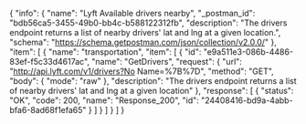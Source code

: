 {
  "info": {
    "name": "Lyft Available drivers nearby",
    "_postman_id": "bdb56ca5-3455-49b0-bb4c-b588122312fb",
    "description": "The drivers endpoint returns a list of nearby drivers' lat and lng at a given location.",
    "schema": "https://schema.getpostman.com/json/collection/v2.0.0/"
  },
  "item": [
    {
      "name": "transportation",
      "item": [
        {
          "id": "e9a511e3-086b-4486-83ef-f5c33d4617ac",
          "name": "GetDrivers",
          "request": {
            "url": "http://api.lyft.com/v1/drivers?No Name=%7B%7D",
            "method": "GET",
            "body": {
              "mode": "raw"
            },
            "description": "The drivers endpoint returns a list of nearby drivers' lat and lng at a given location"
          },
          "response": [
            {
              "status": "OK",
              "code": 200,
              "name": "Response_200",
              "id": "24408416-bd9a-4abb-bfa6-8ad68f1efa65"
            }
          ]
        }
      ]
    }
  ]
}